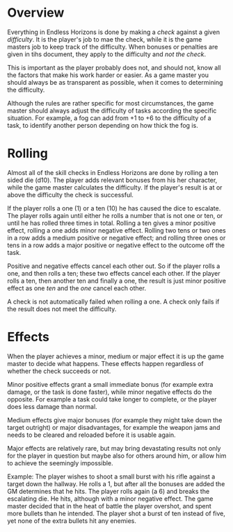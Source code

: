 # Overview

Everything in Endless Horizons is done by making a _check_ against a given
_difficulty_. It is the player's job to mae the check, while it is the game
masters job to keep track of the difficulty. When bonuses or penalties are
given in tihs document, they apply to the difficulty and _not the check_.

This is important as the player probably does not, and should not, know all
the factors that make his work harder or easier. As a game master you should
always be as transparent as possible, when it comes to determining the
difficulty.

Although the rules are rather specific for most circumstances, the game master
should always adjust the difficulty of tasks according the specific situation.
For example, a fog can add from +1 to +6 to the difficulty of a task, to
identify another person depending on how thick the fog is.

# Rolling

Almost all of the skill checks in Endless Horizons are done by rolling a ten
sided die (d10). The player adds relevant bonuses from his her character,
while the game master calculates the difficulty. If the player's result is
at or above the difficulty the check is successful.

If the player rolls a one (1) or a ten (10) he has caused the dice to escalate.
The player rolls again until either he rolls a number that is not one or ten,
or until he has rolled three times in total. Rolling a ten gives a minor
positive effect, rolling a one adds minor negative effect. Rolling two tens or
two ones in a row adds a medium positive or negative effect; and rolling three
ones or tens in a row adds a major positive or negative effect to the outcome
off the task.

Positive and negative effects cancel each other out. So if the player rolls a
one, and then rolls a ten; these two effects cancel each other. If the player
rolls a ten, then another ten and finally a one, the result is just minor
positive effect as one _ten_ and the _one_ cancel each other.

A check is not automatically failed when rolling a one. A check only fails if
the result does not meet the difficulty.

# Effects

When the player achieves a minor, medium or major effect it is up the game
master to decide what happens. These effects happen regardless of whether the
check succeeds or not.

Minor positive effects grant a small immediate bonus (for example extra
damage, or the task is done faster), while minor negative effects do the
opposite. For example a task could take longer to complete, or the player
does less damage than normal.

Medium effects give major bonuses (for example they might take down the target
outright) or major disadvantages, for example the weapon jams and needs to be
cleared and reloaded before it is usable again.

Major effects are relatively rare, but may bring devastating results not only
for the player in question but maybe also for others around him, or allow him
to achieve the seemingly impossible.

Example: The player wishes to shoot a small burst with his rifle against a
target down the hallway. He rolls a 1, but after all the bonuses are added
the GM determines that he hits. The player rolls again (a 6) and breaks the
escalating die. He hits, although with a minor negative effect. The game
master decided that in the heat of battle the player overshot, and spent
more bullets than he intended. The player shot a burst of ten instead of five,
yet none of the extra bullets hit any enemies.
